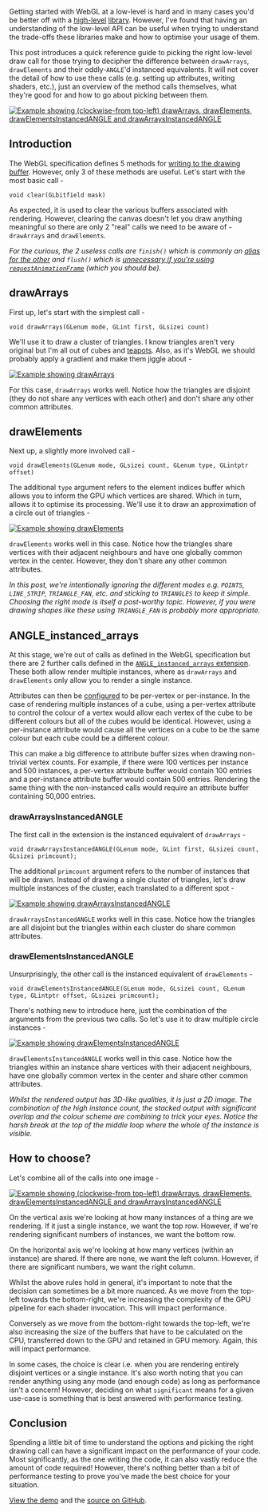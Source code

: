 Getting started with WebGL at a low-level is hard and in many cases you'd be better off with a [high-level](https://www.babylonjs.com/) [library](https://threejs.org/). However, I've found that having an understanding of the low-level API can be useful when trying to understand the trade-offs these libraries make and how to optimise your usage of them.

This post introduces a quick reference guide to picking the right low-level draw call for those trying to decipher the difference between `drawArrays`, `drawElements` and their oddly-`ANGLE`'d instanced equivalents. It will not cover the detail of how to use these calls (e.g. setting up attributes, writing shaders, etc.), just an overview of the method calls themselves, what they're good for and how to go about picking between them.

[<img src="screenshot.gif" alt="Example showing (clockwise-from top-left) drawArrays, drawElements, drawElementsInstancedANGLE and drawArraysInstancedANGLE">](https://chrisprice.io/which-webgl-draw-call/)

## Introduction

The WebGL specification defines 5 methods for [writing to the drawing buffer](https://www.khronos.org/registry/webgl/specs/latest/1.0/#5.14.11). However, only 3 of these methods are useful. Let's start with the most basic call -

```
void clear(GLbitfield mask)
```

As expected, it is used to clear the various buffers associated with rendering. However, clearing the canvas doesn't let you draw anything meaningful so there are only 2 "real" calls we need to be aware of - `drawArrays` and `drawElements`.

*For the curious, the 2 useless calls are `finish()` which is commonly an [alias for the other](https://bugs.chromium.org/p/chromium/issues/detail?id=242210) and `flush()` which is [unnecessary if you're using `requestAnimationFrame`](https://developer.mozilla.org/en-US/docs/Web/API/WebGL_API/WebGL_best_practices#Flush_when_expecting_results_like_queries_or_rendering_frame_completion) (which you should be).*

## drawArrays

First up, let's start with the simplest call -

```
void drawArrays(GLenum mode, GLint first, GLsizei count)
```

We'll use it to draw a cluster of triangles. I know triangles aren't very original but I'm all out of cubes and [teapots](https://en.wikipedia.org/wiki/Utah_teapot). Also, as it's WebGL we should probably apply a gradient and make them jiggle about -

[<img src="drawArrays.png" alt="Example showing drawArrays">](https://chrisprice.io/which-webgl-draw-call/)

For this case, `drawArrays` works well. Notice how the triangles are disjoint (they do not share any vertices with each other) and don't share any other common attributes.

## drawElements

Next up, a slightly more involved call - 

```
void drawElements(GLenum mode, GLsizei count, GLenum type, GLintptr offset)
```

The additional `type` argument refers to the element indices buffer which allows you to inform the GPU which vertices are shared. Which in turn, allows it to optimise its processing.  We'll use it to draw an approximation of a circle out of triangles -

[<img src="drawElements.png" alt="Example showing drawElements">](https://chrisprice.io/which-webgl-draw-call/)


`drawElements` works well in this case. Notice how the triangles share vertices with their adjacent neighbours and have one globally common vertex in the center. However, they don't share any other common attributes.

*In this post, we're intentionally ignoring the different modes e.g. `POINTS`, `LINE_STRIP`, `TRIANGLE_FAN`, etc. and sticking to `TRIANGLES` to keep it simple. Choosing the right mode is itself a post-worthy topic. However, if you were drawing shapes like these using `TRIANGLE_FAN` is probably more appropriate.*

## ANGLE_instanced_arrays

At this stage, we're out of calls as defined in the WebGL specification but there are 2 further calls defined in the [`ANGLE_instanced_arrays` extension](https://www.khronos.org/registry/webgl/extensions/ANGLE_instanced_arrays/). These both allow render multiple instances, where as `drawArrays` and `drawElements` only allow you to render a single instance.

Attributes can then be [configured](https://developer.mozilla.org/en-US/docs/Web/API/ANGLE_instanced_arrays/vertexAttribDivisorANGLE) to be per-vertex or per-instance. In the case of rendering multiple instances of a cube, using a per-vertex attribute to control the colour of a vertex would allow each vertex of the cube to be different colours but all of the cubes would be identical. However, using a per-instance attribute would cause all the vertices on a cube to be the same colour but each cube could be a different colour.

This can make a big difference to attribute buffer sizes when drawing non-trivial vertex counts. For example, if there were 100 vertices per instance and 500 instances, a per-vertex attribute buffer would contain 100 entries and a per-instance attribute buffer would contain 500 entries. Rendering the same thing with the non-instanced calls would require an attribute buffer containing 50,000 entries.

### drawArraysInstancedANGLE

The first call in the extension is the instanced equivalent of `drawArrays` -

```
void drawArraysInstancedANGLE(GLenum mode, GLint first, GLsizei count, GLsizei primcount);
```

The additional `primcount` argument refers to the number of instances that will be drawn. Instead of drawing a single cluster of triangles, let's draw multiple instances of the cluster, each translated to a different spot -

[<img src="drawArraysInstancedANGLE.png" alt="Example showing drawArraysInstancedANGLE">](https://chrisprice.io/which-webgl-draw-call/)

`drawArraysInstancedANGLE` works well in this case. Notice how the triangles are all disjoint but the triangles within each cluster do share common attributes.

### drawElementsInstancedANGLE

Unsurprisingly, the other call is the instanced equivalent of `drawElements` -

```
void drawElementsInstancedANGLE(GLenum mode, GLsizei count, GLenum type, GLintptr offset, GLsizei primcount);
```

There's nothing new to introduce here, just the combination of the arguments from the previous two calls. So let's use it to draw multiple circle instances -

[<img src="drawElementsInstancedANGLE.png" alt="Example showing drawElementsInstancedANGLE">](https://chrisprice.io/which-webgl-draw-call/)

`drawElementsInstancedANGLE` works well in this case. Notice how the triangles within an instance share vertices with their adjacent neighbours, have one globally common vertex in the center and share other common attributes.

*Whilst the rendered output has 3D-like qualities, it is just a 2D image. The combination of the high instance count, the stacked output with significant overlap and the colour scheme are combining to trick your eyes. Notice the harsh break at the top of the middle loop where the whole of the instance is visible.* 

## How to choose?

Let's combine all of the calls into one image -

[<img src="screenshot.png" alt="Example showing (clockwise-from top-left) drawArrays, drawElements, drawElementsInstancedANGLE and drawArraysInstancedANGLE">](https://chrisprice.io/which-webgl-draw-call/)

On the vertical axis we're looking at how many instances of a thing are we rendering. If it just a single instance, we want the top row. However, if we're rendering significant numbers of instances, we want the bottom row.

On the horizontal axis we're looking at how many vertices (within an instance) are shared. If there are none, we want the left column. However, if there are significant numbers, we want the right column.

Whilst the above rules hold in general, it's important to note that the decision can sometimes be a bit more nuanced. As we move from the top-left towards the bottom-right, we're increasing the complexity of the GPU pipeline for each shader invocation. This will impact performance. 

Conversely as we move from the bottom-right towards the top-left, we're also increasing the size of the buffers that have to be calculated on the CPU, transferred down to the GPU and retained in GPU memory. Again, this will impact performance. 

In some cases, the choice is clear i.e. when you are rendering entirely disjoint vertices or a single instance. It's also worth noting that you can render anything using any mode (and enough code) as long as performance isn't a concern! However, deciding on what `significant` means for a given use-case is something that is best answered with performance testing.

## Conclusion

Spending a little bit of time to understand the options and picking the right drawing call can have a significant impact on the performance of your code. Most significantly, as the one writing the code, it can also vastly reduce the amount of code required! However, there's nothing better than a bit of performance testing to prove you've made the best choice for your situation.

[View the demo](https://chrisprice.io/which-webgl-draw-call/) and the [source on GitHub](https://github.com/chrisprice/which-webgl-draw-call/).
